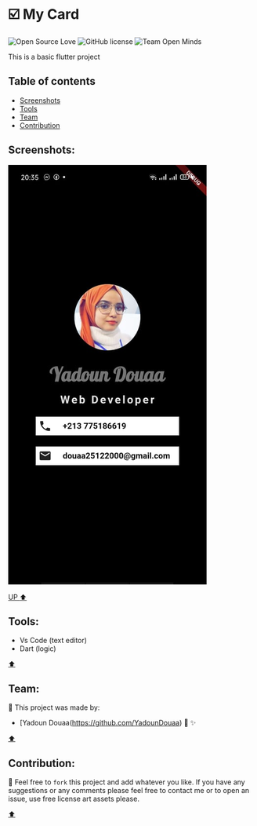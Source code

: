 # :ballot_box_with_check: My Card 

![Open Source Love](https://firstcontributions.github.io/open-source-badges/badges/open-source-v1/open-source.svg)
![GitHub license](https://img.shields.io/github/license/open-minds/Train_Track_Repair_GGJ2020.svg)
![Team Open Minds](https://img.shields.io/badge/Members%20of-Team%20Open%20Minds-blue.svg?color=0099CC)


This is a basic flutter project 



## Table of contents 

- [Screenshots](#Screenshots)
- [Tools](#Tools)
- [Team](#Team)
- [Contribution](#Contribution)


## Screenshots:


<img src="images\dz.jpg"/>

[UP :arrow_up:](#table-of-contents)
	
	
	
## Tools:

* Vs Code (text editor)
* Dart (logic)

[:arrow_up:](#table-of-contents)



 ## Team: 
 
:busts_in_silhouette:  This project was made by: 
* [Yadoun Douaa(https://github.com/YadounDouaa) :sparkling_heart: :sparkles: 

[:arrow_up:](#table-of-contents)



## Contribution:

:handshake: Feel free to `fork` this project and add whatever you like. If you have any suggestions or any comments please feel free to contact me or to open an issue, use free license art assets please.

[:arrow_up:](#table-of-contents)
